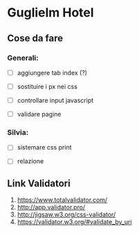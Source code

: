 # Guglielm Hotel


## Cose da fare
### Generali:
- [ ] aggiungere tab index (?)
- [ ] sostituire i px nei css
- [ ] controllare input javascript
- [ ] validare pagine


### Silvia:
- [ ] sistemare css print
- [ ] relazione



## Link Validatori
1. https://www.totalvalidator.com/
2. http://app.validator.pro/
3. http://jigsaw.w3.org/css-validator/
4. https://validator.w3.org/#validate_by_uri

